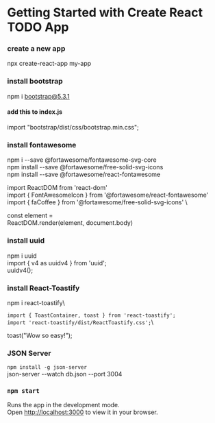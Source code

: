 # Getting Started with Create  React TODO App

### create a new app
npx create-react-app my-app

### install bootstrap
npm i bootstrap@5.3.1

#### add this to index.js
import "bootstrap/dist/css/bootstrap.min.css";

### install fontawesome
npm i --save @fortawesome/fontawesome-svg-core \
npm install --save @fortawesome/free-solid-svg-icons \
npm install --save @fortawesome/react-fontawesome

  import ReactDOM from 'react-dom' \
  import { FontAwesomeIcon } from '@fortawesome/react-fontawesome' \
  import { faCoffee } from '@fortawesome/free-solid-svg-icons' \

  const element = <FontAwesomeIcon icon={faCoffee} /> \
  ReactDOM.render(element, document.body)
  
### install uuid

npm i uuid \
import { v4 as uuidv4 } from 'uuid'; \
uuidv4();

### install React-Toastify
npm i react-toastify\

`import { ToastContainer, toast } from 'react-toastify';`\
`import 'react-toastify/dist/ReactToastify.css';`\

toast("Wow so easy!");\
<ToastContainer />

### JSON Server
`npm install -g json-server`\
json-server --watch db.json --port 3004


### `npm start`

Runs the app in the development mode.\
Open [http://localhost:3000](http://localhost:3000) to view it in your browser.



